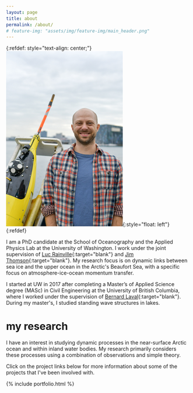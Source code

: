 ```yaml
---
layout: page
title: about
permalink: /about/
# feature-img: "assets/img/feature-img/main_header.png"
---
```


{:refdef: style="text-align: center;"}
![about me](/assets/img/Sam_Brenner_small.png){:style="float: left"}
{:refdef}

I am a PhD candidate at the School of Oceanography and the Applied Physics Lab at the University of Washington.
I work under the joint supervision of [Luc Rainville](http://apl.uw.edu/people/profile.php?last_name=Rainville&first_name=Luc){:target="blank"} and [Jim Thomson](http://apl.uw.edu/people/profile.php?last_name=Thomson&first_name=Jim){:target="blank"}. My research focus is on dynamic links between sea ice and the upper ocean in the Arctic's Beaufort Sea, with a specific focus on atmosphere-ice-ocean momentum transfer.

I started at UW in 2017 after completing a Master’s of Applied Science degree (MASc) in Civil Engineering at the University of British Columbia, where I worked under the supervision of [Bernard Laval](https://www.civil.ubc.ca/faculty/bernard-laval){:target="blank"}. During my master's, I studied standing wave structures in lakes.


# my research

I have an interest in studying dynamic processes in the near-surface Arctic ocean and within inland water bodies. My research primarily considers these processes using a combination of observations and simple theory.

Click on the project links below for more information about some of the projects that I've been involved with.

{% include portfolio.html %}
